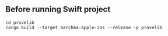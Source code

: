 ## Before running Swift project
```
cd provelib
cargo build --target aarch64-apple-ios --release -p provelib
```
